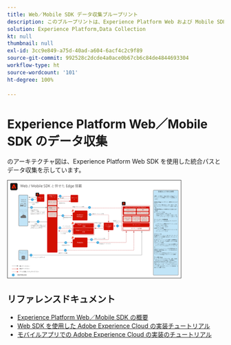 ```yaml
---
title: Web／Mobile SDK データ収集ブループリント
description: このブループリントは、Experience Platform Web および Mobile SDK を使用したアーキテクチャと取り込みを示しています。
solution: Experience Platform,Data Collection
kt: null
thumbnail: null
exl-id: 3cc9e849-a75d-40ad-a604-6acf4c2c9f89
source-git-commit: 992528c2dcde4a0ace0b67cb6c84de4844693304
workflow-type: ht
source-wordcount: '101'
ht-degree: 100%

---
```


# Experience Platform Web／Mobile SDK のデータ収集

のアーキテクチャ図は、Experience Platform Web SDK を使用した統合パスとデータ収集を示しています。

<img src="assets/web_sdk_flow.png" alt="Experience Platform Web および Mobile SDK を使用した実装の参照アーキテクチャ" style="width:80%; border:1px solid #4a4a4a" />

## リファレンスドキュメント

* [Experience Platform Web／Mobile SDK の概要](https://experienceleague.adobe.com/docs/experience-platform/edge/home.html?lang=ja)
* [Web SDK を使用した Adobe Experience Cloud の実装チュートリアル](https://experienceleague.adobe.com/docs/platform-learn/implement-web-sdk/overview.html?lang=ja)
* [モバイルアプリでの Adobe Experience Cloud の実装のチュートリアル](https://experienceleague.adobe.com/docs/platform-learn/implement-mobile-sdk/overview.html?lang=ja)